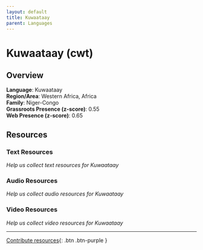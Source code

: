 ```yaml
---
layout: default
title: Kuwaataay
parent: Languages
---
```


# Kuwaataay (cwt)

## Overview

**Language**: Kuwaataay  
**Region/Area**: Western Africa, Africa  
**Family**: Niger-Congo  
**Grassroots Presence (z-score)**: 0.55  
**Web Presence (z-score)**: 0.65  

## Resources

### Text Resources
*Help us collect text resources for Kuwaataay*

### Audio Resources
*Help us collect audio resources for Kuwaataay*

### Video Resources
*Help us collect video resources for Kuwaataay*

---

[Contribute resources](https://forms.office.com/e/1SfLJx3u1r){: .btn .btn-purple }
